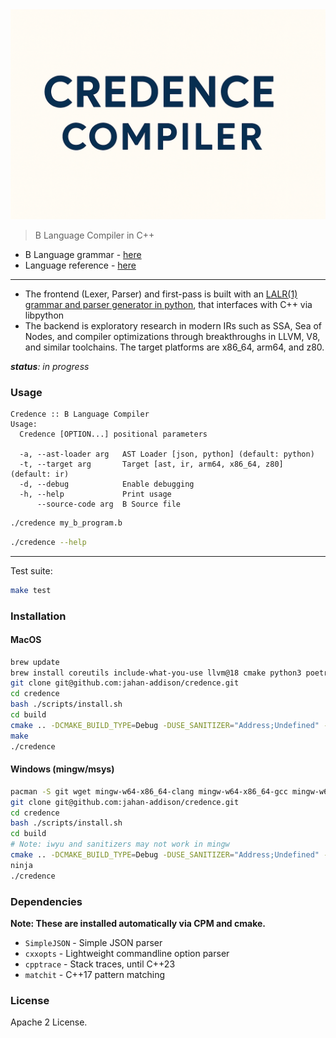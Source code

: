 <center>
  <img src="docs/images/credence-compiler-logo.png" width="600px" alt="credence"> </img>
</center>

> B Language Compiler in C++

* B Language grammar - [here](https://github.com/jahan-addison/xion/blob/master/xion/grammar.lark)
* Language reference - [here](https://www.nokia.com/bell-labs/about/dennis-m-ritchie/btut.pdf)

---


* The frontend (Lexer, Parser) and first-pass is built with an [LALR(1) grammar and parser generator in python](https://github.com/jahan-addison/xion/tree/master), that interfaces with C++ via libpython
* The backend is exploratory research in modern IRs such as SSA, Sea of Nodes, and compiler optimizations through breakthroughs in LLVM, V8, and similar toolchains. The target platforms are x86_64, arm64, and z80.

_**status**: in progress_


### Usage

```
Credence :: B Language Compiler
Usage:
  Credence [OPTION...] positional parameters

  -a, --ast-loader arg   AST Loader [json, python] (default: python)
  -t, --target arg       Target [ast, ir, arm64, x86_64, z80] (default: ir)
  -d, --debug            Enable debugging
  -h, --help             Print usage
      --source-code arg  B Source file
```

```bash
./credence my_b_program.b
```

```bash
./credence --help
```
---

Test suite:

```bash
make test
```

### Installation

#### MacOS

```bash
brew update
brew install coreutils include-what-you-use llvm@18 cmake python3 poetry
git clone git@github.com:jahan-addison/credence.git
cd credence
bash ./scripts/install.sh
cd build
cmake .. -DCMAKE_BUILD_TYPE=Debug -DUSE_SANITIZER="Address;Undefined" -DCMAKE_EXPORT_COMPILE_COMMANDS=ON
make
./credence
```

#### Windows (mingw/msys)

```bash
pacman -S git wget mingw-w64-x86_64-clang mingw-w64-x86_64-gcc mingw-w64-x86_64-ninja mingw-w64-x86_64-cmake make mingw-w64-x86_64-python3 autoconf libtool
git clone git@github.com:jahan-addison/credence.git
cd credence
bash ./scripts/install.sh
cd build
# Note: iwyu and sanitizers may not work in mingw
cmake .. -DCMAKE_BUILD_TYPE=Debug -DUSE_SANITIZER="Address;Undefined" -DCMAKE_EXPORT_COMPILE_COMMANDS=ON
ninja
./credence

```

### Dependencies

**Note: These are installed automatically via CPM and cmake.**

* `SimpleJSON` - Simple JSON parser
* `cxxopts` - Lightweight commandline option parser
* `cpptrace` - Stack traces, until C++23
* `matchit` - C++17 pattern matching

### License

Apache 2 License.
